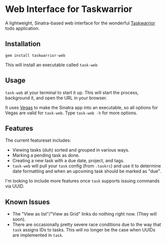# Web Interface for Taskwarrior

A lightweight, Sinatra-based web interface for the
wonderful [Taskwarrior](http://taskwarrior.org/) todo application.

## Installation

`gem install taskwarrior-web`

This will install an executable called `task-web`

## Usage

`task-web` at your terminal to start it up. This will start the process,
background it, and open the URL in your browser.

It uses [Vegas](https://github.com/quirkey/vegas/) to make the Sinatra app into
an executable, so all options for Vegas are valid for `task-web`. Type
`task-web -h` for more options.

## Features

The current featureset includes:

* Viewing tasks (duh) sorted and grouped in various ways.
* Marking a pending task as done.
* Creating a new task with a due date, project, and tags.
* `task-web` will pull your `task` config (from `.taskrc`) and use it to
  determine date formatting and when an upcoming task should be marked as
  "due".

I'm looking to include more features once `task` supports issuing commands via
UUID.

## Known Issues

* The "View as list"/"View as Grid" links do nothing right now. (They will
  soon).
* There are occasionally pretty severe race conditions due to the way that
  `task` assigns IDs to tasks. This will no longer be the case when UUIDs are
  implemented in `task`.
